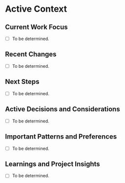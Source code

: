 # Active Context

## Current Work Focus
- [ ] To be determined.

## Recent Changes
- [ ] To be determined.

## Next Steps
- [ ] To be determined.

## Active Decisions and Considerations
- [ ] To be determined.

## Important Patterns and Preferences
- [ ] To be determined.

## Learnings and Project Insights
- [ ] To be determined.
